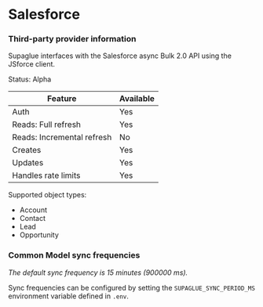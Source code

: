# Salesforce

### Third-party provider information

Supaglue interfaces with the Salesforce async Bulk 2.0 API using the JSforce client.

Status: Alpha

| Feature                    | Available |
| -------------------------- | --------- |
| Auth                       | Yes       |
| Reads: Full refresh        | Yes       |
| Reads: Incremental refresh | No        |
| Creates                    | Yes       |
| Updates                    | Yes       |
| Handles rate limits        | Yes       |

Supported object types:

- Account
- Contact
- Lead
- Opportunity

### Common Model sync frequencies

_The default sync frequency is 15 minutes (900000 ms)._

Sync frequencies can be configured by setting the `SUPAGLUE_SYNC_PERIOD_MS` environment variable defined in `.env`.
